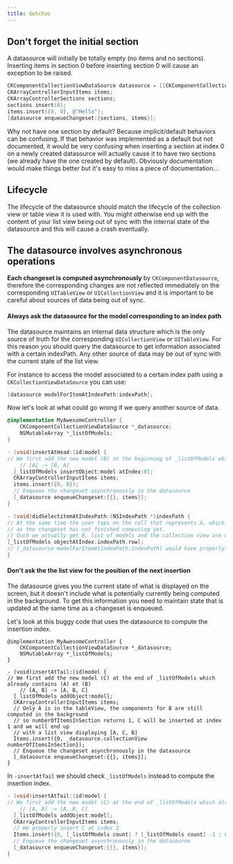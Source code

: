 ```yaml
---
title: Gotchas
---
```



## Don't forget the initial section

A datasource will initially be totally empty (no items and no sections). Inserting items in section 0 before inserting section 0 will cause an exception to be raised.

```objectivec
CKComponentCollectionViewDataSource datasource = [[CKComponentCollectionViewDataSource alloc] ...];
CKArrayControllerInputItems items;
CKArrayControllerSections sections;
sections.insert(0);
items.insert({0, 0}, @"Hello");
[datasource enqueueChangeset:{sections, items}];
```

<div class="note">

Why not have one section by default? Because implicit/default behaviors can be confusing.
If that behavior was implemented as a default but not documented, it would be very confusing when inserting a section at index 0 on a newly created datasource will actually cause it to have two sections (we already have the one created by default).
Obviously documentation would make things better but it's easy to miss a piece of documentation...

</div>

## Lifecycle

The lifecycle of the datasource should match the lifecycle of the collection view or table view it is used with. You might otherwise end up with the content of your list view being out of sync with the internal state of the datasource and this will cause a crash eventually.

## The datasource involves asynchronous operations

**Each changeset is computed asynchronously** by `CKComponentDatasource`, therefore the corresponding changes are not reflected immediately on the corresponding `UITableView` or `UICollectionView` and it is important to be careful about sources of data being out of sync.

#### Always ask the datasource for the model corresponding to an index path

The datasource maintains an internal data structure which is the only source of truth for the corresponding `UICollectionView` or `UITableView`. For this reason you should query the datasource to get information associated with a certain indexPath. Any other source of data may be out of sync with the current state of the list view.

For instance to access the model associated to a certain index path using a `CKCollectionViewDataSource` you can use:

```objectivec
[datasource modelForItemAtIndexPath:indexPath];
```

Now let's look at what could go wrong if we query another source of data.

```objectivec
@implementation MyAwesomeController {
    CKComponentCollectionViewDataSource *_datasource;
    NSMutableArray *_listOfModels;
}

- (void)insertAtHead:(id)model {
// We first add the new model (B) at the beginning of _listOfModels which already contained (A)
    // [A] -> [B, A]
  [_listOfModels insertObject:model atIndex:0];
  CKArrayControllerInputItems items;
  items.insert({0, 0});
  // Enqueue the changeset asynchronously in the datasource
  [_datasource enqueueChangeset:{{}, items}];
}

- (void)didSelectitemAtIndexPath:(NSIndexPath *)indexPath {
// At the same time the user taps on the cell that represents A, which is still located at the indexPath (0,0)
// as the changeset has not finished computing yet.
// Ouch we actually get B, list of models and the collection view are out of sync
[_listOfModels objectAtIndex:indexPath.row];
// [_datasource modelForItemAtIndexPath:indexPath] would have properly returned A
}
```

#### Don't ask the the list view for the position of the next insertion

The datasource gives you the current state of what is displayed on the screen, but it doesn't include what is potentially currently being computed in the background. To get this information you need to maintain state that is updated at the same time as a changeset is enqueued.

Let's look at this buggy code that uses the datasource to compute the insertion index.

```objectivec-redhighlight
@implementation MyAwesomeController {
    CKComponentCollectionViewDataSource *_datasource;
    NSMutableArray *_listOfModels;
}

- (void)insertAtTail:(id)model {
// We first add the new model (C) at the end of _listOfModels which already contains (A) et (B)
    // [A, B] -> [A, B, C]
  [_listOfModels addObject:model];
  CKArrayControllerInputItems items;
  // Only A is in the tableView, the components for B are still computed in the background
  // so numberOfItemsInSection returns 1, C will be inserted at index 1 and we will end up
  // with a list view displaying [A, C, B]
  Items.insert({0, _datasource.collectionView numberOfItemsInSection});
  // Enqueue the changeset asynchronously in the datasource
  [_datasource enqueueChangeset:{{}, items}];
}
```

In `-insertAtTail` we should check `_listOfModels` instead to compute the insertion index.

```objectivec
- (void)insertAtTail:(id)model {
// We first add the new model (C) at the end of _listOfModels which already contains (A) et (B)
    // [A, B] -> [A, B, C]
  [_listOfModels addObject:model];
  CKArrayControllerInputItems items;
  // We properly insert C at index 2
  Items.insert({0, [_listOfModels count] ? [_listOfModels count] -1 : 0});
  // Enqueue the changeset asynchronously in the datasource
  [_datasource enqueueChangeset:{{}, items}];
}
```
